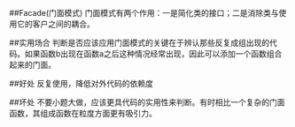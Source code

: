 ##Facade(门面模式)
门面模式有两个作用：一是简化类的接口；二是消除类与使用它的客户之间的耦合。

##实用场合
判断是否应该应用门面模式的关键在于辨认那些反复成组出现的代码。如果函数b出现在函数a之后这种情况经常出现，因此可以添加一个函数组合起来的门面。

##好处
反复使用，降低对外代码的依赖度

##坏处
不要小题大做，应该更具代码的实用性来判断。有时相比一个复杂的门面函数，其组成函数在粒度方面更有吸引力。